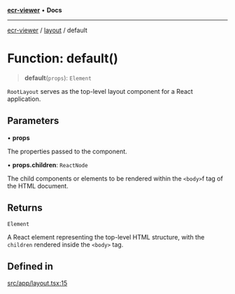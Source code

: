 [**ecr-viewer**](../../README.md) • **Docs**

***

[ecr-viewer](../../README.md) / [layout](../README.md) / default

# Function: default()

> **default**(`props`): `Element`

`RootLayout` serves as the top-level layout component for a React application.

## Parameters

• **props**

The properties passed to the component.

• **props.children**: `ReactNode`

The child components or elements to be rendered within
  the `<body>`f tag of the HTML document.

## Returns

`Element`

A React element representing the top-level HTML structure, with the
  `children` rendered inside the `<body>` tag.

## Defined in

[src/app/layout.tsx:15](https://github.com/CDCgov/phdi/blob/fa63a85e5b4651bdfc0d25ecc23a67e11fbcba18/containers/ecr-viewer/src/app/layout.tsx#L15)

